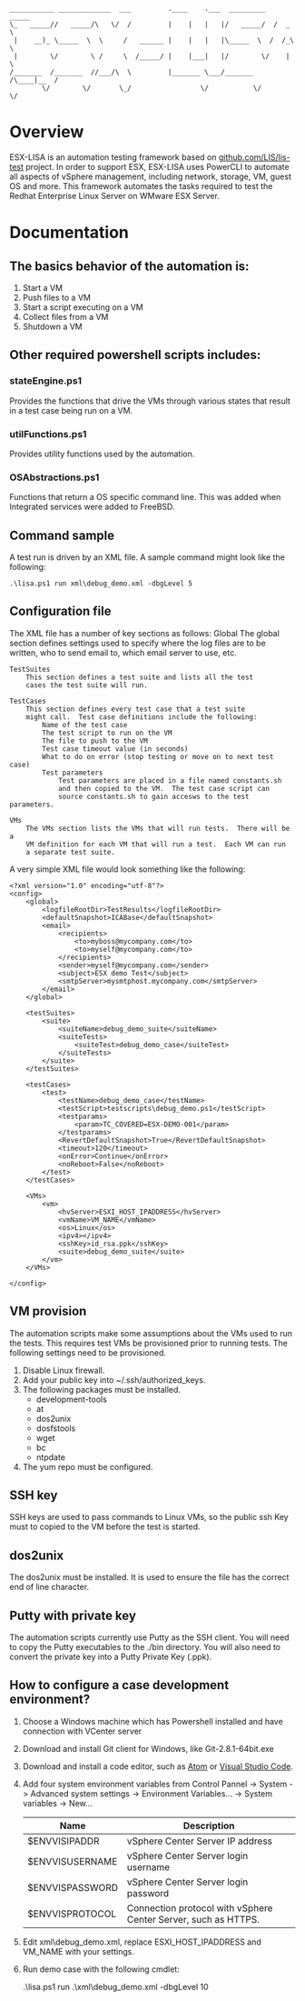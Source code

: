     ___________ _____________  ___         .____    .___  _________   _____   
    \_   _____//   _____/\   \/  /         |    |   |   |/   _____/  /  _  \  
     |    __)_ \_____  \  \     /   ______ |    |   |   |\_____  \  /  /_\  \ 
     |        \/        \ /     \  /_____/ |    |___|   |/        \/    |    \
    /_______  /_______  //___/\  \         |_______ \___/_______  /\____|__  /
            \/        \/       \_/                 \/           \/         \/ 

# Overview
ESX-LISA is an automation testing framework based on [github.com/LIS/lis-test](https://github.com/LIS/lis-test) project.
In order to support ESX, ESX-LISA uses PowerCLI to automate all aspects of vSphere management,
including network, storage, VM, guest OS and more. 
This framework automates the tasks required to test the Redhat Enterprise Linux Server on WMware ESX Server.

# Documentation
## The basics behavior of the automation is:
1.  Start a VM
2.  Push files to a VM
3.  Start a script executing on a VM
4.  Collect files from a VM
5.  Shutdown a VM

## Other required powershell scripts includes:
### stateEngine.ps1

Provides the functions that drive the VMs through various states that result in a test case being
run on a VM.

### utilFunctions.ps1
Provides utility functions used by the automation.

### OSAbstractions.ps1
Functions that return a OS specific command line.  This was added when Integrated services were added to FreeBSD.

## Command sample
A test run is driven by an XML file.  A sample command might look like the following:

    .\lisa.ps1 run xml\debug_demo.xml -dbgLevel 5

## Configuration file
The XML file has a number of key sections as follows:
    Global
        The global section defines settings used to specify where
        the log files are to be written, who to send email to,
        which email server to use, etc.

    TestSuites
        This section defines a test suite and lists all the test
        cases the test suite will run.

    TestCases
        This section defines every test case that a test suite
        might call.  Test case definitions include the following:
            Name of the test case
            The test script to run on the VM
            The file to push to the VM
            Test case timeout value (in seconds)
            What to do on error (stop testing or move on to next test case)
            Test parameters
                Test parameters are placed in a file named constants.sh
                and then copied to the VM.  The test case script can
                source constants.sh to gain accesws to the test parameters.

    VMs
        The VMs section lists the VMs that will run tests.  There will be a
        VM definition for each VM that will run a test.  Each VM can run
        a separate test suite.

A very simple XML file would look something like the following:

    <?xml version="1.0" encoding="utf-8"?>
    <config>
        <global>
            <logfileRootDir>TestResults</logfileRootDir>
            <defaultSnapshot>ICABase</defaultSnapshot>
            <email>
                <recipients>
                    <to>myboss@mycompany.com</to>
                    <to>myself@mycompany.com</to>
                </recipients>
                <sender>myself@mycompany.com</sender>
                <subject>ESX demo Test</subject>
                <smtpServer>mysmtphost.mycompany.com</smtpServer>
            </email>
        </global>

        <testSuites>
            <suite>
                <suiteName>debug_demo_suite</suiteName>
                <suiteTests>
                    <suiteTest>debug_demo_case</suiteTest>
                </suiteTests>
            </suite>
        </testSuites>

        <testCases>
            <test>
                <testName>debug_demo_case</testName>
                <testScript>testscripts\debug_demo.ps1</testScript>
                <testparams>
                    <param>TC_COVERED=ESX-DEMO-001</param>
                </testparams>
                <RevertDefaultSnapshot>True</RevertDefaultSnapshot>
                <timeout>120</timeout>
                <onError>Continue</onError>
                <noReboot>False</noReboot>
            </test>
        </testCases>

        <VMs>
            <vm>
                <hvServer>ESXI_HOST_IPADDRESS</hvServer>
                <vmName>VM_NAME</vmName>
                <os>Linux</os>
                <ipv4></ipv4>
                <sshKey>id_rsa.ppk</sshKey>
                <suite>debug_demo_suite</suite>
            </vm>
        </VMs>

    </config>

## VM provision
The automation scripts make some assumptions about the VMs
used to run the tests.  This requires test VMs be provisioned
prior to running tests. The following settings need to be provisioned.

1.  Disable Linux firewall.
2.  Add your public key into ~/.ssh/authorized_keys.
3.  The following packages must be installed.
    *  development-tools
    *  at
    *  dos2unix
    *  dosfstools
    *  wget
    *  bc
    *  ntpdate
4.  The yum repo must be configured.

## SSH key
SSH keys are used to pass commands to Linux VMs, so the public
ssh Key must to copied to the VM before the test is started.

## dos2unix
The dos2unix must be installed.  It is used to ensure the file
has the correct end of line character.

## Putty with private key
The automation scripts currently use Putty as the SSH client.
You will need to copy the Putty executables to the ./bin
directory.  You will also need to convert the private key into
a Putty Private Key (.ppk).

## How to configure a case development environment?
1.  Choose a Windows machine which has Powershell installed and have connection with VCenter server
2.  Download and install Git client for Windows, like Git-2.8.1-64bit.exe
3.  Download and install a code editor, such as [Atom](https://atom.io/) or [Visual Studio Code](https://code.visualstudio.com/).
4.  Add four system environment variables from Control Pannel -> System -> Advanced system settings -> Environment Variables... -> System variables -> New...

    | Name            | Description                                                    |
    |-----------------|----------------------------------------------------------------|
    | $ENVVISIPADDR   | vSphere Center Server IP address                               |
    | $ENVVISUSERNAME | vSphere Center Server login username                           |
    | $ENVVISPASSWORD | vSphere Center Server login password                           |
    | $ENVVISPROTOCOL | Connection protocol with vSphere Center Server, such as HTTPS. |

5.  Edit xml\debug_demo.xml, replace ESXI_HOST_IPADDRESS and VM_NAME with your settings.
6.  Run demo case with the following cmdlet:

    .\lisa.ps1 run .\xml\debug_demo.xml -dbgLevel 10

